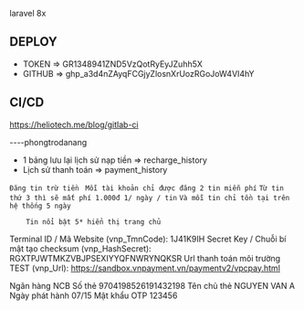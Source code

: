 laravel 8x

## DEPLOY

-   TOKEN => GR1348941ZND5VzQotRyEyJZuhh5X
-   GITHUB => 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

## CI/CD

https://heliotech.me/blog/gitlab-ci

----phongtrodanang

-   1 bảng lưu lại lịch sử nạp tiền => recharge_history
-   Lịch sử thanh toán => payment_history

`Đăng tin trừ tiền`
` Mỗi tài khoản chỉ được đăng 2 tin miễn phí`
`Từ tin thứ 3 thì sẽ mất phí 1.000đ 1/ ngày / tin`
`Và mỗi tin chỉ tồn tại trên hệ thống 5 ngày`

`    Tin nổi bật 5* hiển thị trang chủ`

Terminal ID / Mã Website (vnp_TmnCode): 1J41K9IH
Secret Key / Chuỗi bí mật tạo checksum (vnp_HashSecret): RGXTPJWTMKZVBJPSEXIYYQFNWRYNQKSR
Url thanh toán môi trường TEST (vnp_Url): https://sandbox.vnpayment.vn/paymentv2/vpcpay.html

Ngân hàng NCB
Số thẻ 9704198526191432198
Tên chủ thẻ NGUYEN VAN A
Ngày phát hành 07/15
Mật khẩu OTP 123456
